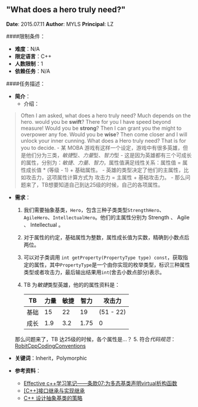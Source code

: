 "What does a hero truly need?"
---

**Date**: 2015.07.11
**Author**: MYLS
**Principal**: LZ

####限制条件：

 - **难度**：N/A
 - **限定语言**：C++
 - **人数限制**：1
 - **依赖任务**：N/A

####任务描述：

 - **简介**：
    - 介绍：
> Often I am asked, what does a hero truly need?
> Much depends on the hero.
> would you be **swift**? There for you I have speed beyond measure!
> Would you be **strong**? Then I can grant you the might to overpower any foe.
> Would you be **wise**? Then come closer and I will unlock your inner cunning.
> What does a Hero truly need?
> That is for you to decide.
    - 某 MOBA 游戏有这样一个设定，游戏中有很多英雄，但是他们分为三类，*敏捷*型、*力量*型、*智力*型
    - 这是因为英雄都有三个可成长的属性，分别为：*敏捷*、*力量*、*智力*，属性值满足线性关系：属性值 = 属性成长值 * (等级 - 1) + 基础属性。
    - 英雄的类型决定了他们的主属性，比如攻击力，这项属性计算方式为 攻击力 = 主属性 + 基础攻击力。
    - 那么问题来了，TB想要知道自己到达25级的时候，自己的各项属性。

 - **需求**：
    1. 我们需要抽象基类，`Hero`，包含三种子类类型`StrengthHero`、`AgileHero`、`IntellectualHero`。他们的主属性分别为 Strength 、 Agile 、 Intellectual 。
    2. 对于属性的约定，基础属性为整数，属性成长值为实数，精确到小数点后两位。
    3. 可以对子类调用 `int getProperty(PropertyType type) const`，获取指定的属性，其中`PropertyType`是一个由你实现的枚举类型，标识三种属性类型或者攻击力，最后输出结果用`int`(舍去小数点部分)表示。
	4. TB 为*敏捷*类型英雄，他的的属性资料是：

		TB | 力量 | 敏捷 | 智力| 攻击力
		---|---|---|---|---
		基础| 15 | 22 | 19 | (51 - 22)
		成长| 1.9 | 3.2 | 1.75 | 0

	那么问题来了，TB 达25级的时候，各个属性是…？
	5. 符合*代码规范*：[RobitCppCodingConventions](ref/RobitCppCodingConventions.md)


 - **关键词**：Inherit，Polymorphic
 - **参考资料**：
 	- [Effective c++学习笔记——条款07:为多态基类声明virtual析构函数](http://blog.csdn.net/wallwind/article/details/6762174)
 	- [[C++]接口继承与实现继承](http://blog.csdn.net/ljinddlj/article/details/1922189)
 	- [C++ 设计抽象基类的策略](http://blog.csdn.net/slience_perseverance/article/details/20546955)